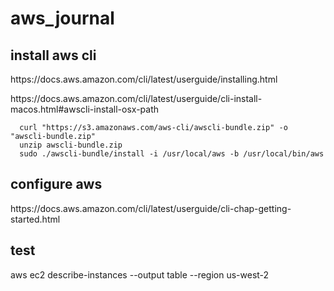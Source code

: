 <h1>aws_journal</h1>

<h2></h2>
<h2>install aws cli</h2>
<p> https://docs.aws.amazon.com/cli/latest/userguide/installing.html </p>
<p> https://docs.aws.amazon.com/cli/latest/userguide/cli-install-macos.html#awscli-install-osx-path </p>

```
  curl "https://s3.amazonaws.com/aws-cli/awscli-bundle.zip" -o "awscli-bundle.zip"
  unzip awscli-bundle.zip 
  sudo ./awscli-bundle/install -i /usr/local/aws -b /usr/local/bin/aws
```
<h2>configure aws</h2>
<p>https://docs.aws.amazon.com/cli/latest/userguide/cli-chap-getting-started.html</p>

<h2>test</h2>
<p>aws ec2 describe-instances --output table --region us-west-2</p>
